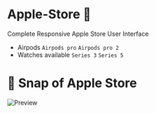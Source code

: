 # Apple-Store 🛒
Complete Responsive Apple Store User Interface
* Airpods
 `Airpods pro`
`Airpods pro 2`
* Watches available
`Series 3`
`Series 5`

# 📸 Snap of Apple Store
![Preview](https://user-images.githubusercontent.com/48272770/87566206-4b81e780-c6e0-11ea-9cfb-e0c9d616cb99.png)
